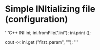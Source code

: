 # Simple INItializing file (configuration)

'''C++
  INI ini;
	ini.fromFile(".ini");
	ini.print ();
  
  cout << ini.get ("first_param", "");
'''
